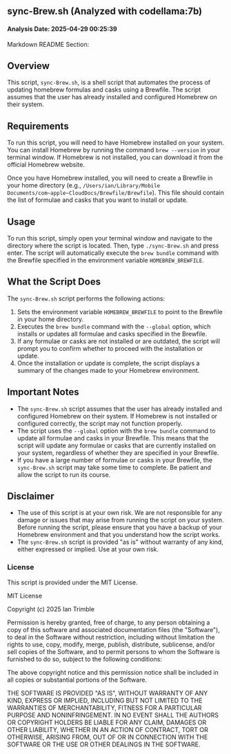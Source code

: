 
## sync-Brew.sh (Analyzed with codellama:7b)
#### Analysis Date: 2025-04-29 00:25:39

Markdown README Section:

Overview
--------

This script, `sync-Brew.sh`, is a shell script that automates the process of updating homebrew formulas and casks using a Brewfile. The script assumes that the user has already installed and configured Homebrew on their system.

Requirements
------------

To run this script, you will need to have Homebrew installed on your system. You can install Homebrew by running the command `brew --version` in your terminal window. If Homebrew is not installed, you can download it from the official Homebrew website.

Once you have Homebrew installed, you will need to create a Brewfile in your home directory (e.g., `/Users/ian/Library/Mobile Documents/com~apple~CloudDocs/Brewfile/Brewfile`). This file should contain the list of formulae and casks that you want to install or update.

Usage
-----

To run this script, simply open your terminal window and navigate to the directory where the script is located. Then, type `./sync-Brew.sh` and press enter. The script will automatically execute the `brew bundle` command with the Brewfile specified in the environment variable `HOMEBREW_BREWFILE`.

What the Script Does
------------------

The `sync-Brew.sh` script performs the following actions:

1. Sets the environment variable `HOMEBREW_BREWFILE` to point to the Brewfile in your home directory.
2. Executes the `brew bundle` command with the `--global` option, which installs or updates all formulae and casks specified in the Brewfile.
3. If any formulae or casks are not installed or are outdated, the script will prompt you to confirm whether to proceed with the installation or update.
4. Once the installation or update is complete, the script displays a summary of the changes made to your Homebrew environment.

Important Notes
--------------

* The `sync-Brew.sh` script assumes that the user has already installed and configured Homebrew on their system. If Homebrew is not installed or configured correctly, the script may not function properly.
* The script uses the `--global` option with the `brew bundle` command to update all formulae and casks in your Brewfile. This means that the script will update any formulae or casks that are currently installed on your system, regardless of whether they are specified in your Brewfile.
* If you have a large number of formulae or casks in your Brewfile, the `sync-Brew.sh` script may take some time to complete. Be patient and allow the script to run its course.

Disclaimer
----------

* The use of this script is at your own risk. We are not responsible for any damage or issues that may arise from running the script on your system. Before running the script, please ensure that you have a backup of your Homebrew environment and that you understand how the script works.
* The `sync-Brew.sh` script is provided "as is" without warranty of any kind, either expressed or implied. Use at your own risk.

### License
This script is provided under the MIT License.

MIT License

Copyright (c) 2025 Ian Trimble

Permission is hereby granted, free of charge, to any person obtaining a copy of this software and associated documentation files (the "Software"), to deal in the Software without restriction, including without limitation the rights to use, copy, modify, merge, publish, distribute, sublicense, and/or sell copies of the Software, and to permit persons to whom the Software is furnished to do so, subject to the following conditions:

The above copyright notice and this permission notice shall be included in all copies or substantial portions of the Software.

THE SOFTWARE IS PROVIDED "AS IS", WITHOUT WARRANTY OF ANY KIND, EXPRESS OR IMPLIED, INCLUDING BUT NOT LIMITED TO THE WARRANTIES OF MERCHANTABILITY, FITNESS FOR A PARTICULAR PURPOSE AND NONINFRINGEMENT. IN NO EVENT SHALL THE AUTHORS OR COPYRIGHT HOLDERS BE LIABLE FOR ANY CLAIM, DAMAGES OR OTHER LIABILITY, WHETHER IN AN ACTION OF CONTRACT, TORT OR OTHERWISE, ARISING FROM, OUT OF OR IN CONNECTION WITH THE SOFTWARE OR THE USE OR OTHER DEALINGS IN THE SOFTWARE.
